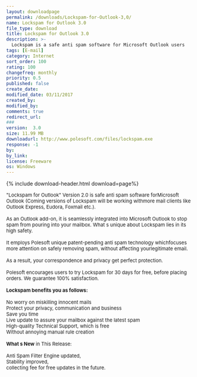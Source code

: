 ```yaml
---
layout: downloadpage
permalink: /downloads/Lockspam-for-Outlook-3,0/
name: Lockspam for Outlook 3.0
file_type: download
title: Lockspam for Outlook 3.0
description: >-
  Lockspam is a safe anti spam software for Microsoft Outlook users
tags: [E-mail]
category: Internet
sort_order: 100
rating: 100
changefreq: monthly
priority: 0.5
published: false
create_date: 
modified_date: 03/11/2017
created_by: 
modified_by: 
comments: true
redirect_url: 
### 
version:  3.0
size: 11.99 MB
downloadurl: http://www.polesoft.com/files/lockspam.exe
response: -1
by: 
by_link: 
license: Freeware
os: Windows
---
```


{% include download-header.html download=page%}

<p style="fix-download-text !important">
<p><font size="2"><p>"Lockspam for Outlook" Version 2.0 is safe anti spam software forMicrosoft Outlook (Coming versions of Lockspam will be working withmore mail clients like Outlook Express, Eudora, Foxmail etc.). <br />
<br />
As an Outlook add-on, it is seamlessly integrated into Microsoft Outlook to stop spam from pouring into your mailbox. What s unique about Lockspam lies in its high safety. <br />
<br />
It employs Polesoft unique patent-pending anti spam technology whichfocuses more attention on safely removing spam, without affecting yourlegitimate email</a>. <br />
<br />
As a result, your correspondence and privacy get perfect protection. <br />
<br />
Polesoft encourages users to try Lockspam for 30 days for free, before placing orders. We guarantee 100% satisfaction.<br />
<br />
<strong>Lockspam benefits you as follows:</strong><br />
<br />
No worry on miskilling innocent mails<br />
Protect your privacy, communication and business<br />
Save you time<br />
Live update to assure your mailbox against the latest spam<br />
High-quality Technical Support, which is free<br />
Without annoying manual rule creation<br />
<br />
<strong>What s New</strong> in This Release:<br />
<br />
Anti Spam Filter Engine updated, <br />
Stability improved, <br />
collecting fee for free updates in the future.</p></p></p>
